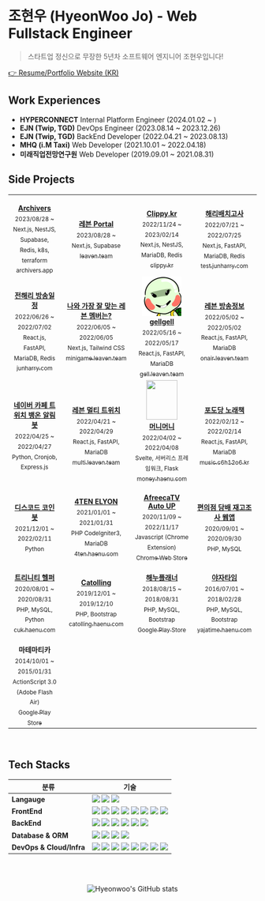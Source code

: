 # 조현우 (HyeonWoo Jo) - Web Fullstack Engineer
> 스타트업 정신으로 무장한 5년차 소프트웨어 엔지니어 조현우입니다!

[👉 Resume/Portfolio Website (KR)](https://haenu.com)

## Work Experiences
- **HYPERCONNECT** Internal Platform Engineer (2024.01.02 ~ )
- **EJN (Twip, TGD)** DevOps Engineer (2023.08.14 ~ 2023.12.26)
- **EJN (Twip, TGD)** BackEnd Developer (2022.04.21 ~ 2023.08.13)
- **MHQ (i.M Taxi)** Web Developer (2021.10.01 ~ 2022.04.18)
- **미래직업전망연구원** Web Developer (2019.09.01 ~ 2021.08.31)

## Side Projects

<!-- GitHub Editor를 Tabs / 4 / Soft wrap 으로 설정해주세요 -->

<table>
	<tr>
		<td align="center" width="225">
			<a href="https://github.com/dokdo2013/archivers-fe">
				<img src="https://archivers.app/Archivers_A.png" width="80" alt=""/>
				<br /><b>Archivers</b>
			</a><br />
			<sub>2023/08/28 ~</sub><br />
			<sub>Next.js, NestJS, Supabase, Redis, k8s, terraform</sub><br />
			<a target="_blank" href="https://archivers.app"><sub>archivers.app</sub></a>
		</td>
		<td align="center" width="225">
			<a href="https://github.com/dokdo2013/leaven-portal">
				<img src="https://user-images.githubusercontent.com/22076477/197334291-d7bc51ea-6e8f-4526-a9a9-56a91c44fcef.png" width="80" alt=""/>
				<br /><b>레븐 Portal</b>
			</a><br />
			<sub>2023/08/28 ~</sub><br />
			<sub>Next.js, Supabase</sub><br />
			<a target="_blank" href="https://leaven.team"><sub>leaven.team</sub></a>
		</td>
		<td align="center" width="225">
			<a href="#">				
				<img src="https://user-images.githubusercontent.com/22076477/208558400-5c8640bc-bd77-46aa-8c93-a91c2f0cf30c.png" width="80" alt=""/>
				<br /><b>Clippy.kr</b>
			</a><br />
			<sub>2022/11/24 ~ 2023/02/14</sub><br />
			<sub>Next.js, NestJS, MariaDB, Redis</sub><br />
			<a target="_blank" href="https://clippy.kr"><sub>clippy.kr</sub></a>
		</td>
		<td align="center" width="225">
			<a href="https://github.com/dokdo2013/junharry-test-next">
				<img src="https://imagedelivery.net/lR-z0ff8FVe1ydEi9nc-5Q/c552441f-f764-4e67-cd3f-1621da181a00/icon200" width="80" alt=""/>
				<br /><b>해리배치고사</b>
			</a><br />
			<sub>2022/07/21 ~ 2022/07/25</sub><br />
			<sub>Next.js, FastAPI, MariaDB, Redis</sub><br />
			<a target="_blank" href="https://test.junharry.com"><sub>test.junharry.com</sub></a>
		</td>
	</tr>
	<tr>
		<td align="center" width="225">
			<a href="https://github.com/dokdo2013/junharry">
				<img src="https://imagedelivery.net/lR-z0ff8FVe1ydEi9nc-5Q/c552441f-f764-4e67-cd3f-1621da181a00/icon200" width="80" alt=""/>
				<br /><b>전해리 방송일정</b>
			</a><br />
			<sub>2022/06/26 ~ 2022/07/02</sub><br />
			<sub>React.js, FastAPI, MariaDB, Redis</sub><br />
			<a target="_blank" href="https://junharry.com"><sub>junharry.com</sub></a>
		</td>
	    <td align="center" width="225">
			<a href="https://github.com/dokdo2013/leaven-minigame">
				<img src="https://user-images.githubusercontent.com/22076477/197334291-d7bc51ea-6e8f-4526-a9a9-56a91c44fcef.png" width="80" alt=""/>
				<br /><b>나와 가장 잘 맞는 레븐 멤버는?</b>
			</a><br />
			<sub>2022/06/05 ~ 2022/06/05</sub><br />
			<sub>Next.js, Tailwind CSS</sub><br />
			<a target="_blank" href="https://minigame.leaven.team"><sub>minigame.leaven.team</sub></a>
		</td>
    	<td align="center" width="225">
			<a href="https://github.com/dokdo2013/beadyo97-gellgell">
				<img src="https://raw.githubusercontent.com/dokdo2013/beadyo97-gellgell/main/src/gellgell.png" width="80" alt=""/>
				<br /><b>gellgell</b>
			</a><br />
			<sub>2022/05/16 ~ 2022/05/17</sub><br />
			<sub>React.js, FastAPI, MariaDB</sub><br />
			<a target="_blank" href="https://gell.leaven.team"><sub>gell.leaven.team</sub></a>
		</td>
		<td align="center" width="225">
			<a href="https://github.com/dokdo2013/leaven-onair">
				<img src="https://user-images.githubusercontent.com/22076477/197334291-d7bc51ea-6e8f-4526-a9a9-56a91c44fcef.png" width="80" alt=""/>
				<br /><b>레븐 방송정보</b>
			</a><br />
			<sub>2022/05/02 ~ 2022/05/02</sub><br />
			<sub>React.js, FastAPI, MariaDB</sub><br />
			<a target="_blank" href="https://onair.leaven.team"><sub>onair.leaven.team</sub></a>
		</td>
	</tr>
	<tr>
		<td align="center" width="225">
			<a href="https://github.com/dokdo2013/naver-cafe-twitch-alert">
				<img src="https://user-images.githubusercontent.com/22076477/197334291-d7bc51ea-6e8f-4526-a9a9-56a91c44fcef.png" width="80" alt=""/>
				<br /><b>네이버 카페 트위치 뱅온 알림봇</b>
			</a><br />
			<sub>2022/04/25 ~ 2022/04/27</sub><br />
			<sub>Python, Cronjob, Express.js</sub>
		</td>
    	<td align="center" width="225">
			<a href="https://github.com/dokdo2013/leaven-multi">
				<img src="https://user-images.githubusercontent.com/22076477/197334291-d7bc51ea-6e8f-4526-a9a9-56a91c44fcef.png" width="80" alt=""/>
				<br /><b>레븐 멀티 트위치</b>
			</a><br />
			<sub>2022/04/21 ~ 2022/04/29</sub><br />
			<sub>React.js, FastAPI, MariaDB</sub><br />
			<a target="_blank" href="https://multi.leaven.team"><sub>multi.leaven.team</sub></a>
		</td>
    	<td align="center" width="225">
			<a href="https://github.com/dokdo2013/moneymoney-front">
				<img src="https://upload.wikimedia.org/wikipedia/commons/thumb/1/1b/Svelte_Logo.svg/1200px-Svelte_Logo.svg.png" width="63" height="80" alt=""/>
				<br /><b>머니머니</b>
			</a><br />
			<sub>2022/04/02 ~ 2022/04/08</sub><br />
			<sub>Svelte, 서버리스 프레임워크, Flask</sub><br />
			<a target="_blank" href="https://money.haenu.com"><sub>money.haenu.com</sub></a>
		</td>
		<td align="center" width="225">
			<a href="https://github.com/dokdo2013/music.c6h12o6.kr">
				<img src="https://static-cdn.jtvnw.net/emoticons/v2/304434784/static/light/2.0" width="80" alt=""/>
				<br /><b>포도당 노래책</b>
			</a><br />
			<sub>2022/02/12 ~ 2022/02/14</sub><br />
			<sub>React.js, FastAPI, MariaDB</sub><br />
			<a target="_blank" href="https://music.c6h12o6.kr"><sub>music.c6h12o6.kr</sub></a>
		</td>
	</tr>
	<tr>
		<td align="center" width="225">
			<a href="https://github.com/dokdo2013/discord-coin-bot">
				<img src="https://bitcoin.org/img/icons/opengraph.png?1666174126" width="80" alt=""/>
				<br /><b>디스코드 코인봇</b>
			</a><br />
			<sub>2021/12/01 ~ 2022/02/11</sub><br />
			<sub>Python</sub>
		</td>
		<td align="center" width="225">
			<a href="https://github.com/dokdo2013/4ten_elyon">
				<img src="https://yt3.ggpht.com/ytc/AMLnZu9d-6GuR4axyYzZFmkEbG52RSuYFC70JxoA9usW=s176-c-k-c0x00ffffff-no-rj" width="80" alt=""/>
				<br /><b>4TEN ELYON</b>
			</a><br />
			<sub>2021/01/01 ~ 2021/01/31</sub><br />
			<sub>PHP CodeIgniter3, MariaDB</sub><br />
			<a target="_blank" href="https://4ten.haenu.com"><sub>4ten.haenu.com</sub></a>
		</td>
		<td align="center" width="225">
			<a href="https://github.com/dokdo2013/afreecatv_auto_up">
				<img src="https://lh3.googleusercontent.com/vuuVOLrSGfWEhLDhPuEN9EPIwuwgFDqU3oJz2ZI1aK9_VEQo-3c0WjtUwuG7RMPW9xWuc0MJgEhnK2A4ls4O67lkbQ=w128-h128-e365-rj-sc0x00ffffff" width="80" alt=""/>
				<br /><b>AfreecaTV Auto UP</b>
			</a><br />
			<sub>2020/11/09 ~ 2022/11/17</sub><br />
			<sub>Javascript (Chrome Extension)</sub><br />
			<a target="_blank" href="https://chrome.google.com/webstore/detail/afreecatv-auto-up/dclegcffcilobhmapnmoekjecibgglcg"><sub>Chrome Web Store</sub></a>
		</td>
    	<td align="center" width="225">
			<a href="https://github.com/dokdo2013/gs25-cigacheck">
				<img src="https://user-images.githubusercontent.com/22076477/197336702-25d95166-112b-4c42-a474-ddc8ad5f75ad.png" width="100" alt=""/>
				<br /><b>편의점 담배 재고조사 웹앱</b>
			</a><br />
			<sub>2020/09/01 ~ 2020/09/30</sub><br />
			<sub>PHP, MySQL</sub>
		</td>
	</tr>
	<tr>
		<td align="center" width="225">
			<a href="https://github.com/dokdo2013/trinity_helper_web">
				<img src="https://user-images.githubusercontent.com/22076477/197336872-ca34478b-73df-4f9e-930d-6f945512133a.jpeg" width="80" alt=""/>
				<br /><b>트리니티 헬퍼</b>
			</a><br />
			<sub>2020/08/01 ~ 2020/08/31</sub><br />
			<sub>PHP, MySQL, Python</sub><br />
			<a target="_blank" href="https://cuk.haenu.com"><sub>cuk.haenu.com</sub></a>
		</td>
    	<td align="center" width="225">
			<a href="https://github.com/dokdo2013/catolling">
				<img src="https://user-images.githubusercontent.com/22076477/197336872-ca34478b-73df-4f9e-930d-6f945512133a.jpeg" width="80" alt=""/>
				<br /><b>Catolling</b>
			</a><br />
			<sub>2019/12/01 ~ 2019/12/10</sub><br />
			<sub>PHP, Bootstrap</sub><br />
			<a target="_blank" href="https://catolling.haenu.com"><sub>catolling.haenu.com</sub></a>
		</td>
    	<td align="center" width="225">
			<a href="https://github.com/dokdo2013/haenu-planner-v1">
				<img src="https://user-images.githubusercontent.com/22076477/197337096-5065544c-8295-44c3-9bcd-c6d26b2188cd.png" width="80" alt=""/>
				<br /><b>해누플래너</b>
			</a><br />
			<sub>2018/08/15 ~ 2018/08/31</sub><br />
			<sub>PHP, MySQL, Bootstrap</sub><br />
			<a target="_blank" href="https://play.google.com/store/apps/details?id=appinventor.ai_hyeonwoo5342.hyeonwoo_gouniv"><sub>Google Play Store</sub></a>
		</td>
    	<td align="center" width="225">
			<a href="https://github.com/dokdo2013/Yajatime">
				<img src="https://user-images.githubusercontent.com/22076477/197337858-aece0b84-68dc-4699-b55b-1422a7caab10.jpeg" width="80" align="center" alt=""/>
				<br /><b>야자타임</b>
			</a><br />
			<sub>2016/07/01 ~ 2018/02/28</sub><br />
			<sub>PHP, MySQL, Bootstrap</sub><br />
			<a target="_blank" href="https://yajatime.haenu.com"><sub>yajatime.haenu.com</sub></a>
		</td>
	</tr>
	<tr>
    	<td align="center" width="225">
			<img src="https://play-lh.googleusercontent.com/xW4aDH34nVgdy8l3XNPfzkqi1_K1aTxFfd0eQsdlr-qwbk8nqDZOck3t_nadrgjXYbfv=w480-h960-rw" width="80" alt=""/>
			<br /><b>마테마티카</b><br />
			<sub>2014/10/01 ~ 2015/01/31</sub><br />
			<sub>ActionScript 3.0 (Adobe Flash Air)</sub><br />
			<a target="_blank" href="https://play.google.com/store/apps/details?id=appinventor.ai_hyeonwoo5342.hyeonwoo_gouniv"><sub>Google Play Store</sub></a>
		</td>
	</tr>
</table>


<br>

## Tech Stacks

| 분류                    | 기술                                                                                                                                                                                                                                                                                                                                                                                                                                                                                                                                                                                                                                                                                                                                                                                                                                                                                                                                                                                                                                                                         |
| ----------------------- | ---------------------------------------------------------------------------------------------------------------------------------------------------------------------------------------------------------------------------------------------------------------------------------------------------------------------------------------------------------------------------------------------------------------------------------------------------------------------------------------------------------------------------------------------------------------------------------------------------------------------------------------------------------------------------------------------------------------------------------------------------------------------------------------------------------------------------------------------------------------------------------------------------------------------------------------------------------------------------------------------------------------------------------------------------------------------------- |
| **Langauge**            | <img src="https://img.shields.io/badge/TypeScript-3178C6?style=for-the-badge&logo=TypeScript&logoColor=white"> <img src="https://img.shields.io/badge/php-777BB4?style=for-the-badge&logo=php&logoColor=white"> <img src="https://img.shields.io/badge/Python-3776AB?style=for-the-badge&logo=Python&logoColor=white">                                                                                                                                                                                                                                                                                                                                                                                                                                                                                                                                                                                                                                                                                                                                                                                                                                                        |
| **FrontEnd**            | <img src="https://img.shields.io/badge/next.js-000000?style=for-the-badge&logo=next.js&logoColor=white"> <img src="https://img.shields.io/badge/react-61DAFB?style=for-the-badge&logo=react&logoColor=black"> <img src="https://img.shields.io/badge/Chakra UI-319795?style=for-the-badge&logo=Chakra UI&logoColor=white"> <img src="https://img.shields.io/badge/Tailwind CSS-06B6D4?style=for-the-badge&logo=Tailwind CSS&logoColor=white"> <img src="https://img.shields.io/badge/HTML-E34F26?style=for-the-badge&logo=HTML5&logoColor=white"> <img src="https://img.shields.io/badge/CSS-1572B6?style=for-the-badge&logo=CSS3&logoColor=white"> <img src="https://img.shields.io/badge/jQuery-0769AD?style=for-the-badge&logo=jQuery&logoColor=black"> <img src="https://img.shields.io/badge/Bootstrap-7952B3?style=for-the-badge&logo=bootstrap&logoColor=white">  |
| **BackEnd**             | <img src="https://img.shields.io/badge/NestJS-E0234E?style=for-the-badge&logo=NestJS&logoColor=white"> <img src="https://img.shields.io/badge/Express-000000?style=for-the-badge&logo=Express&logoColor=white"> <img src="https://img.shields.io/badge/codeigniter-EF4223?style=for-the-badge&logo=codeigniter&logoColor=white"> <img src="https://img.shields.io/badge/fastapi-009688?style=for-the-badge&logo=fastapi&logoColor=white"> <img src="https://img.shields.io/badge/flask-000000?style=for-the-badge&logo=flask&logoColor=white"> <img src="https://img.shields.io/badge/Socket.io-010101?style=for-the-badge&logo=Socket.io&logoColor=white">                                                                                                                                                                                                                                                                                                                                                                                                                                                                                                                             |
| **Database & ORM**      | <img src="https://img.shields.io/badge/mysql-4479A1?style=for-the-badge&logo=mysql&logoColor=white"> <img src="https://img.shields.io/badge/MariaDB-003545?style=for-the-badge&logo=MariaDB&logoColor=white"> <img src="https://img.shields.io/badge/Redis-DC382D?style=for-the-badge&logo=Redis&logoColor=white"> <img src="https://img.shields.io/badge/Sequelize-000000?style=for-the-badge&logo=Sequelize&logoColor=white">                                                                                                                                                                                                                                                                                                                                                                                                                                                                                                                                       |
| **DevOps & Cloud/Infra** | <img src="https://img.shields.io/badge/linux-FCC624?style=for-the-badge&logo=linux&logoColor=black"> <img src="https://img.shields.io/badge/kubernetes-326CE5?style=for-the-badge&logo=kubernetes&logoColor=white"> <img src="https://img.shields.io/badge/Docker-2496ED?style=for-the-badge&logo=Docker&logoColor=white"> <img src="https://img.shields.io/badge/AWS-232F3E?style=for-the-badge&logo=Amazon AWS&logoColor=white"> <img src="https://img.shields.io/badge/google cloud-4285F4?style=for-the-badge&logo=google cloud&logoColor=white"> <img src="https://img.shields.io/badge/GitHub Actions-2088FF?style=for-the-badge&logo=GitHub Actions&logoColor=white"> <img src="https://img.shields.io/badge/Vercel-000000?style=for-the-badge&logo=Vercel&logoColor=white"> <img src="https://img.shields.io/badge/Jenkins-D24939?style=for-the-badge&logo=Jenkins&logoColor=white">                                                                                                                                                                                                                                                                                                          |


<br><br>

<div align="center">

![Hyeonwoo's GitHub stats](https://github-readme-stats.vercel.app/api?username=dokdo2013&count_private=true&show_icons=true&theme=dracula)

</div>
